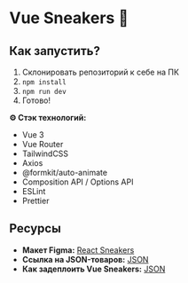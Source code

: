 # Vue Sneakers 👟

## Как запустить?

1. Склонировать репозиторий к себе на ПК
2. `npm install`
3. `npm run dev`
4. Готово!

**⚙️ Стэк технологий:**

- Vue 3
- Vue Router
- TailwindCSS
- Axios
- @formkit/auto-animate
- Composition API / Options API
- ESLint
- Prettier

## Ресурсы

- **Макет Figma:** [React Sneakers](https://www.figma.com/file/fw0toTyXMwM1y4WIe0YFrJ/React-Sneakers)
- **Ссылка на JSON-товаров:** [JSON](https://604781a0efa572c1.mokky.dev/items)
- **Как задеплоить Vue Sneakers:** [JSON](https://youtu.be/dnfdrvuHFks)

